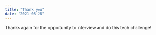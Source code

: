 ```yaml
---
title: "Thank you"
date: "2021-08-28"
---
```


Thanks again for the opportunity to interview and do this tech challenge!
